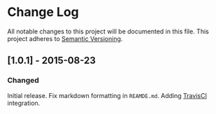 # Change Log
All notable changes to this project will be documented in this file.
This project adheres to [Semantic Versioning](http://semver.org/).

## [1.0.1] - 2015-08-23
### Changed
Initial release. Fix markdown formatting in `REAMDE.md`. Adding [TravisCI](https://travis-ci.org/) integration. 